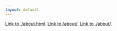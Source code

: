 ```yaml
---
layout: default
---
```


[Link to ./about.html](./about.html).
[Link to /about/](/about/).
[Link to ./about/](./about/).

